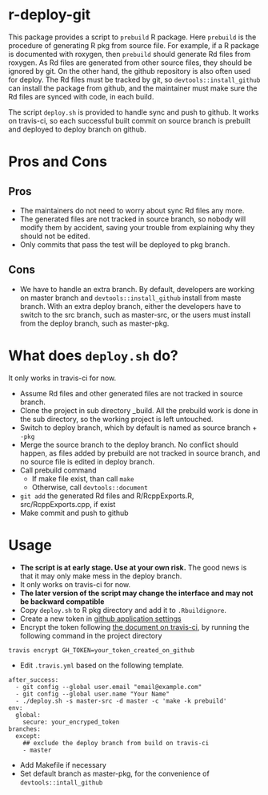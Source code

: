 r-deploy-git
============

This package provides a script to `prebuild` R package. Here
`prebuild` is the procedure of generating R pkg from source file. For
example, if a R package is documented with roxygen, then `prebuild`
should generate Rd files from roxygen. As Rd files are generated from
other source files, they should be ignored by git. On the other hand,
the github repository is also often used for deploy. The Rd files must
be tracked by git, so `devtools::install_github` can install the
package from github, and the maintainer must make sure the Rd files
are synced with code, in each build.

The script `deploy.sh` is provided to handle sync and push to
github. It works on travis-ci, so each successful built commit on
source branch is prebuilt and deployed to deploy branch on github.

# Pros and Cons #

## Pros ##

 - The maintainers do not need to worry about sync Rd files any more.
 - The generated files are not tracked in source branch, so nobody
   will modify them by accident, saving your trouble from
   explaining why they should not be edited.
 - Only commits that pass the test will be deployed to pkg branch.

## Cons ##

  - We have to handle an extra branch. By default, developers are
    working on master branch and `devtools::install_github` install
    from maste branch. With an extra deploy branch, either the
    developers have to switch to the src branch, such as master-src,
    or the users must install from the deploy branch, such as
    master-pkg.

# What does `deploy.sh` do? #
It only works in travis-ci for now.
- Assume Rd files and other generated files are not tracked in source branch.
- Clone the project in sub directory _build. All the prebuild work is done
  in the sub directory, so the working project is left untouched.
- Switch to deploy branch, which by default is named as source
  branch + `-pkg`
- Merge the source branch to the deploy branch. No conflict should
  happen, as files added by prebuild are not tracked in source branch,
  and no source file is edited in deploy branch.
- Call prebuild command
    - If make file exist, than call `make`
    - Otherwise, call `devtools::document`
- `git add` the generated Rd files and R/RcppExports.R,
  src/RcppExports.cpp, if exist
- Make commit and push to github

# Usage #
- **The script is at early stage. Use at your own risk.** The good news
  is that it may only make mess in the deploy branch.
- It only works on travis-ci for now.
- **The later version of the script may change the interface and may not be backward compatible**
- Copy `deploy.sh` to R pkg directory and add it to `.Rbuildignore`.
- Create a new token in [github application settings](https://github.com/settings/applications)
- Encrypt the token following
  [the document on travis-ci](http://docs.travis-ci.com/user/encryption-keys/),
  by running the following command in the project directory

```
travis encrypt GH_TOKEN=your_token_created_on_github
```

- Edit `.travis.yml` based on the following template.

```
after_success:
  - git config --global user.email "email@example.com"
  - git config --global user.name "Your Name"
  - ./deploy.sh -s master-src -d master -c 'make -k prebuild'
env:
  global:
    secure: your_encryped_token
branches:
  except:
    ## exclude the deploy branch from build on travis-ci
    - master
```

- Add Makefile if necessary
- Set default branch as master-pkg, for the convenience of `devtools::intall_github`
